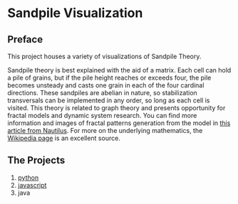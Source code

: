 # Sandpile Visualization

## Preface

This project houses a variety of visualizations of Sandpile Theory. 

Sandpile theory is best explained with the aid of a matrix. Each cell can hold a pile of grains, but if the pile height reaches or exceeds four, the pile becomes unsteady and casts one grain in each of the four cardinal directions. These sandpiles are abelian in nature, so stabilization transversals can be implemented in any order, so long as each cell is visited. This theory is related to graph theory and presents opportunity for fractal models and dynamic system research. You can find more information and images of fractal patterns generation from the model in [this article from Nautilus](http://nautil.us/issue/23/dominoes/the-amazing-autotuning-sandpile). For more on the underlying mathematics, the [Wikipedia page](https://en.wikipedia.org/wiki/Abelian_sandpile_model) is an excellent source. 

## The Projects

1. [python](python/python.mdown)
1. [javascript](js/js.mdown)
1. java